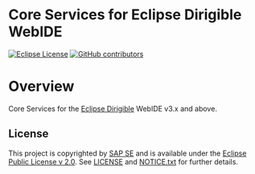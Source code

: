 # Core Services for Eclipse Dirigible WebIDE

[![Eclipse License](http://img.shields.io/badge/license-Eclipse-brightgreen.svg)](LICENSE)
[![GitHub contributors](https://img.shields.io/github/contributors/dirigiblelabs/ide-core.svg)](https://github.com/dirigiblelabs/ide-core/graphs/contributors)

# Overview

Core Services for the [Eclipse Dirigible](https://github.com/eclipse/dirigible) WebIDE v3.x and above.

## License

This project is copyrighted by [SAP SE](http://www.sap.com/) and is available under the [Eclipse Public License v 2.0](https://www.eclipse.org/legal/epl-v20.html). See [LICENSE](LICENSE) and [NOTICE.txt](NOTICE.txt) for further details.
